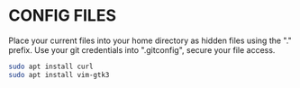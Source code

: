 # CONFIG FILES
Place your current files into your home directory as hidden files using the "." prefix.
Use your git credentials into ".gitconfig", secure your file access.

```bash
sudo apt install curl
sudo apt install vim-gtk3
```

